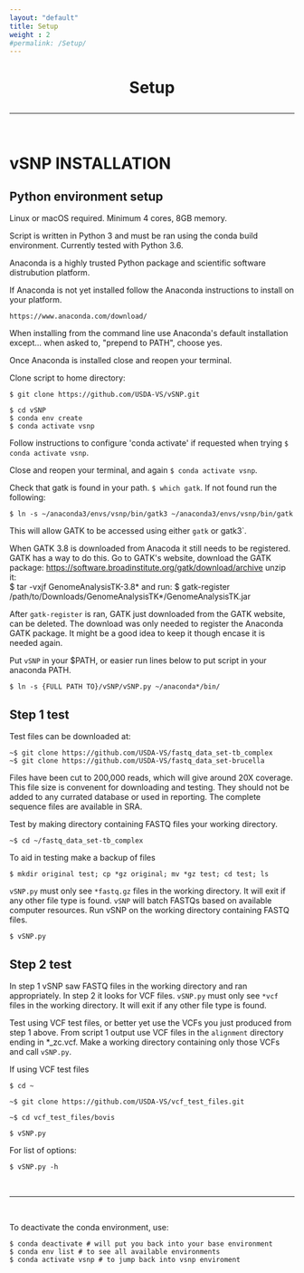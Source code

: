 ```yaml
---
layout: "default"
title: Setup
weight : 2
#permalink: /Setup/
---
```


<h1><p style="text-align: center">Setup</p></h1>

-----
<br>

vSNP INSTALLATION
=================

## Python environment setup

Linux or macOS required.  Minimum 4 cores, 8GB memory.

Script is written in Python 3 and must be ran using the conda build environment.  Currently tested with Python 3.6. 

Anaconda is a highly trusted Python package and scientific software distrubution platform.  

If Anaconda is not yet installed follow the Anaconda instructions to install on your platform.

    https://www.anaconda.com/download/     
    
When installing from the command line use Anaconda's default installation except... when asked to, "prepend to PATH", choose yes.
    
Once Anaconda is installed close and reopen your terminal.

Clone script to home directory: 

    $ git clone https://github.com/USDA-VS/vSNP.git

    $ cd vSNP
    $ conda env create
    $ conda activate vsnp

Follow instructions to configure 'conda activate' if requested when trying `$ conda activate vsnp`.

Close and reopen your terminal, and again `$ conda activate vsnp`.

Check that gatk is found in your path.  `$ which gatk`.  If not found run the following:

    $ ln -s ~/anaconda3/envs/vsnp/bin/gatk3 ~/anaconda3/envs/vsnp/bin/gatk

This will allow GATK to be accessed using either `gatk` or gatk3`.

When GATK 3.8 is downloaded from Anacoda it still needs to be registered.  GATK has a way to do this.  Go to GATK's website, download the GATK package: https://software.broadinstitute.org/gatk/download/archive
unzip it:  
    $ tar -vxjf GenomeAnalysisTK-3.8*
and run:
    $ gatk-register /path/to/Downloads/GenomeAnalysisTK*/GenomeAnalysisTK.jar
    
After `gatk-register` is ran, GATK just downloaded from the GATK website, can be deleted.  The download was only needed to register the Anaconda GATK package.  It might be a good idea to keep it though encase it is needed again.

Put `vSNP` in your $PATH, or easier run lines below to put script in your anaconda PATH.

    $ ln -s {FULL PATH TO}/vSNP/vSNP.py ~/anaconda*/bin/

## Step 1 test

Test files can be downloaded at:

    ~$ git clone https://github.com/USDA-VS/fastq_data_set-tb_complex
    ~$ git clone https://github.com/USDA-VS/fastq_data_set-brucella
    
Files have been cut to 200,000 reads, which will give around 20X coverage.  This file size is convenent for downloading and testing.  They should not be added to any currated database or used in reporting.  The complete sequence files are available in SRA.

Test by making directory containing FASTQ files your working directory.

    ~$ cd ~/fastq_data_set-tb_complex

To aid in testing make a backup of files

    $ mkdir original test; cp *gz original; mv *gz test; cd test; ls

`vSNP.py` must only see `*fastq.gz` files in the working directory.  It will exit if any other file type is found.  `vSNP` will batch FASTQs based on available computer resources.  Run vSNP on the working directory containing FASTQ files.

    $ vSNP.py


## Step 2 test

In step 1 vSNP saw FASTQ files in the working directory and ran appropriately.  In step 2 it looks for VCF files.  `vSNP.py` must only see `*vcf` files in the working directory.  It will exit if any other file type is found.  

Test using VCF test files, or better yet use the VCFs you just produced from step 1 above.  From script 1 output use VCF files in the `alignment` directory ending in *_zc.vcf.  Make a working directory containing only those VCFs and call `vSNP.py`.  
    
If using VCF test files

    $ cd ~
    
    ~$ git clone https://github.com/USDA-VS/vcf_test_files.git
    
    ~$ cd vcf_test_files/bovis

    $ vSNP.py
    
For list of options:
    
    $ vSNP.py -h
    
<br>

---

<br>

To deactivate the conda environment, use:
    
    $ conda deactivate # will put you back into your base environment
    $ conda env list # to see all available environments
    $ conda activate vsnp # to jump back into vsnp enviroment

